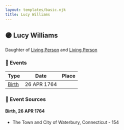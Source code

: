 ```yaml
---
layout: templates/basic.njk
title: Lucy Williams
---
```

## 🟣 Lucy Williams

Daughter of [Living Person](/people/5/55971024) and [Living Person](/people/6/62871690)

### 📆 Events

Type | Date | Place
------ | ------ | ------
[Birth](#event-event-2) | 26 APR 1764 |

### 📰 Event Sources

#### <a id="event-event-2"></a> Birth, 26 APR 1764
* The Town and City of Waterbury, Connecticut  - 154